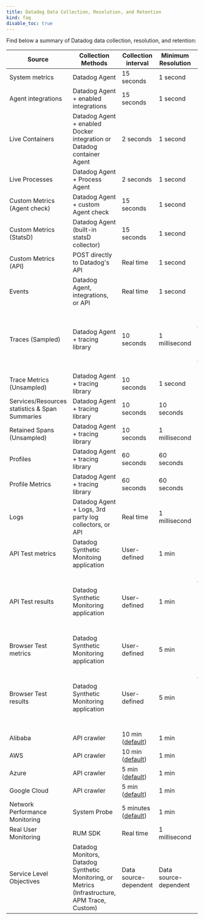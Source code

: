 ```yaml
---
title: Datadog Data Collection, Resolution, and Retention
kind: faq
disable_toc: true
---
```


Find below a summary of Datadog data collection, resolution, and retention:

| Source                                         | Collection Methods                                                    | Collection interval      | Minimum Resolution | Default Retention                                                                                                                                            | Product Category     |
| ---------------------------------------------- | --------------------------------------------------------------------- | ------------------------ | ------------------ | ------------------------------------------------------------------------------------------------------------------------------------------------------------ | -------------------- |
| System metrics                                 | Datadog Agent                                                         | 15 seconds               | 1 second          | 15 months                                                                                                                                                    | Infrastructure       |
| Agent integrations                             | Datadog Agent + enabled integrations                                  | 15 seconds               | 1 second          | 15 months                                                                                                                                                    | Infrastructure       |
| Live Containers                                | Datadog Agent + enabled Docker integration or Datadog container Agent | 2 seconds                | 1 second          | 36 hours                                                                                                                                                     | Infrastructure       |
| Live Processes                                 | Datadog Agent + Process Agent                                         | 2 seconds                | 1 second          | 36 hours                                                                                                                                                     | Infrastructure       |
| Custom Metrics (Agent check)                   | Datadog Agent + custom Agent check                                    | 15 seconds               | 1 second          | 15 months                                                                                                                                                    | Infrastructure       |
| Custom Metrics (StatsD)                        | Datadog Agent (built-in statsD collector)                             | 15 seconds               | 1 second          | 15 months                                                                                                                                                    | Infrastructure       |
| Custom Metrics (API)                           | POST directly to Datadog's API                                        | Real time                | 1 second          | 15 months                                                                                                                                                    | Infrastructure       |
| Events                                         | Datadog Agent, integrations, or API                                   | Real time                | 1 second          | 13 months                                                                                                                                                    | Infrastructure       |
| Traces (Sampled)                               | Datadog Agent + tracing library                                       | 10 seconds               | 1 millisecond        | 15 days. Viewed traces are retained long-term. See [Trace Storage][1] for details.           | APM   |
| Trace Metrics (Unsampled)                      | Datadog Agent + tracing library                                       | 10 seconds               | 1 second        | 15 months                                                                                                                                                    | APM                  |
| Services/Resources statistics & Span Summaries | Datadog Agent + tracing library                                       | 10 seconds               | 10 seconds         | 30 days                                                                                                                                                      | APM                  |
| Retained Spans (Unsampled)                     | Datadog Agent + tracing library                                       | 10 seconds               | 1 millisecond        | Plan                                                                                                                                                         | APM                  |
| Profiles                                       | Datadog Agent + tracing library                                       | 60 seconds               | 60 seconds        | 7 days                                                                                                                                                       | APM                  |
| Profile Metrics                                | Datadog Agent + tracing library                                       | 60 seconds               | 60 seconds        | 1 month                                                                                                                                                       | APM                  |
| Logs                                           | Datadog Agent + Logs, 3rd party log collectors, or API                | Real time                | 1 millisecond        | Plan                                                                                                                                                         | Logs                 |
| API Test metrics                               | Datadog Synthetic Monitoing application                               | User-defined             | 1 min              | 15 months                                                                                                                                                    | Synthetic Monitoring |
| API Test results                               | Datadog Synthetic Monitoring application                              | User-defined             | 1 min              | Result seen in the UI by user: 15 months <br/> Result not seen in the UI by user: 2 months | Synthetic Monitoring |
| Browser Test metrics                           | Datadog Synthetic Monitoring application                              | User-defined             | 5 min              | 15 months                                                                                                                                                    | Synthetic Monitoring |
| Browser Test results                           | Datadog Synthetic Monitoring application                              | User-defined             | 5 min              | Result seen in the UI by user: 15 months <br/> Result not seen in the UI by user: 2 months | Synthetic Monitoring |
| Alibaba                                        | API crawler                                                           | 10 min ([default][2])    | 1 min              | 15 months                                                                                                                                                    | Cloud                |
| AWS                                            | API crawler                                                           | 10 min ([default][2])    | 1 min              | 15 months                                                                                                                                                    | Cloud                |
| Azure                                          | API crawler                                                           | 5 min ([default][2])     | 1 min              | 15 months                                                                                                                                                    | Cloud                |
| Google Cloud                                   | API crawler                                                           | 5 min ([default][2])     | 1 min              | 15 months                                                                                                                                                    | Cloud                |
| Network Performance Monitoring                 | System Probe                                                          | 5 minutes ([default][2]) | 1 min              | 7 days                                                                                                                                                       | Infrastructure       |
| Real User Monitoring                           | RUM SDK                                                               | Real time                | 1 millisecond        | 15 days                                                                                                                                                      | Real User Monitoring |
| Service Level Objectives                           | Datadog Monitors, Datadog Synthetic Monitoring, or Metrics (Infrastructure, APM Trace, Custom)                                                               | Data source-dependent                | Data source-dependent        | 7, 30, or 90 days (chosen by user in SLO configuration)                                                                                                                                                      | Alerting |

[1]: /tracing/guide/trace_sampling_and_storage/?tab=java#trace-storage
[2]: /integrations/faq/cloud-metric-delay/#faster-metrics
